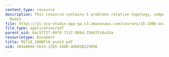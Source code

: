 ```yaml
---
content_type: resource
description: This resource contains 5 problems relative topology, compact sets and
  Rudin.
file: https://ol-ocw-studio-app-qa.s3.amazonaws.com/courses/18-100b-analysis-i-fall-2010/304a869e5b1512652480ddb058225056_MIT18_100BF10_pset3.pdf
file_type: application/pdf
parent_uid: 6ac57f27-80f0-7137-088d-250d37c6a15a
resourcetype: Document
title: MIT18_100BF10_pset3.pdf
uid: 304a869e-5b15-1265-2480-ddb058225056
---
```

